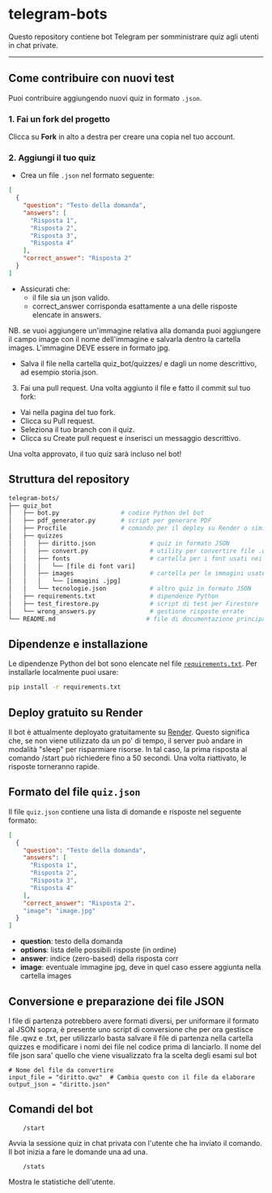 # telegram-bots

Questo repository contiene bot Telegram per somministrare quiz agli utenti in chat private.

---

## Come contribuire con nuovi test

Puoi contribuire aggiungendo nuovi quiz in formato `.json`.

### 1. Fai un fork del progetto

Clicca su **Fork** in alto a destra per creare una copia nel tuo account.

### 2. Aggiungi il tuo quiz

- Crea un file `.json` nel formato seguente:

```json
[
  {
    "question": "Testo della domanda",
    "answers": [
      "Risposta 1",
      "Risposta 2",
      "Risposta 3",
      "Risposta 4"
    ],
    "correct_answer": "Risposta 2"
  }
]
```

- Assicurati che:
    - il file sia un json valido.
    - correct_answer corrisponda esattamente a una delle risposte elencate in answers.

NB. se vuoi aggiungere un'immagine relativa alla domanda puoi aggiungere il campo image con il nome dell'immagine e salvarla dentro la cartella images. L'immagine DEVE essere in formato jpg.

- Salva il file nella cartella quiz_bot/quizzes/ e dagli un nome descrittivo, ad esempio storia.json.

3. Fai una pull request. Una volta aggiunto il file e fatto il commit sul tuo fork:

  - Vai nella pagina del tuo fork.
  - Clicca su Pull request.
  - Seleziona il tuo branch con il quiz.
  - Clicca su Create pull request e inserisci un messaggio descrittivo.

Una volta approvato, il tuo quiz sarà incluso nel bot!


## Struttura del repository

```bash
telegram-bots/
├── quiz_bot
│   ├── bot.py                 # codice Python del bot
│   ├── pdf_generator.py       # script per generare PDF
│   ├── Procfile               # comando per il deploy su Render o simili
│   ├── quizzes
│   │   ├── diritto.json               # quiz in formato JSON
│   │   ├── convert.py                 # utility per convertire file .qwz e .txt in JSON
│   │   ├── fonts                      # cartella per i font usati nei PDF
│   │   │   └── [file di font vari]
│   │   ├── images                     # cartella per le immagini usate nei quiz
│   │   │   └── [immagini .jpg]
│   │   └── tecnologie.json            # altro quiz in formato JSON
│   ├── requirements.txt               # dipendenze Python
│   ├── test_firestore.py              # script di test per Firestore
│   └── wrong_answers.py               # gestione risposte errate
└── README.md                         # file di documentazione principale
```

## Dipendenze e installazione

Le dipendenze Python del bot sono elencate nel file [`requirements.txt`](/quiz_bot/requirements.txt). Per installarle localmente puoi usare:

```bash
pip install -r requirements.txt
```

## Deploy gratuito su Render

Il bot è attualmente deployato gratuitamente su [Render](https://render.com/). Questo significa che, se non viene utilizzato da un po' di tempo, il server può andare in modalità "sleep" per risparmiare risorse. In tal caso, la prima risposta al comando /start può richiedere fino a 50 secondi. Una volta riattivato, le risposte torneranno rapide.

## Formato del file `quiz.json`

Il file `quiz.json` contiene una lista di domande e risposte nel seguente formato:

```json
[
  {
    "question": "Testo della domanda",
    "answers": [
      "Risposta 1",
      "Risposta 2",
      "Risposta 3",
      "Risposta 4"
    ],
    "correct_answer": "Risposta 2".
    "image": "image.jpg"
  }
]
```

- **question**: testo della domanda
- **options**: lista delle possibili risposte (in ordine)
- **answer**: indice (zero-based) della risposta corr
- **image**: eventuale immagine jpg, deve in quel caso essere aggiunta nella cartella images

## Conversione e preparazione dei file JSON

I file di partenza potrebbero avere formati diversi, per uniformare il formato al JSON sopra, è presente uno script di conversione che per ora gestisce file .qwz e .txt, per utilizzarlo basta salvare il file di partenza nella cartella quizzes e modificare i nomi dei file nel codice prima di lanciarlo. Il nome del file json sara' quello che viene visualizzato fra la scelta degli esami sul bot

```code
# Nome del file da convertire
input_file = "diritto.qwz"  # Cambia questo con il file da elaborare
output_json = "diritto.json"
```


## Comandi del bot

```code
    /start
```
Avvia la sessione quiz in chat privata con l'utente che ha inviato il comando.
Il bot inizia a fare le domande una ad una.

```code
    /stats
```
Mostra le statistiche dell'utente.
